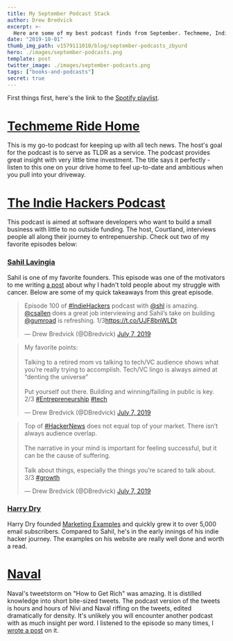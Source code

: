 ```yaml
---
title: My September Podcast Stack
author: Drew Bredvick
excerpt: >-
  Here are some of my best podcast finds from September. Techmeme, Indie Hackers, and Naval made the list.
date: "2019-10-01"
thumb_img_path: v1579111010/blog/september-podcasts_zbyurd
hero: ./images/september-podcasts.png
template: post
twitter_image: ./images/september-podcasts.png
tags: ["books-and-podcasts"]
secret: true
---
```


First things first, here's the link to the [Spotify playlist](https://open.spotify.com/playlist/1iIresDM5G2Hm5MGQR5njW?si=BFjPCTvIRuSgy6s6bMFU_A).

# [Techmeme Ride Home](https://open.spotify.com/show/1jBNbPVlGUen3sWdd25ho6)

This is my go-to podcast for keeping up with all tech news. The host's goal for the podcast is to serve as TLDR as a service. The podcast provides great insight with very little time investment. The title says it perfectly - listen to this one on your drive home to feel up-to-date and ambitious when you pull into your driveway.

# [The Indie Hackers Podcast](https://www.indiehackers.com/podcast)

This podcast is aimed at software developers who want to build a small business with little to no outside funding. The host, Courtland, interviews people all along their journey to entrepenuership. Check out two of my favorite episodes below:

### [Sahil Lavingia](https://www.indiehackers.com/podcast/100-sahil-lavingia-of-gumroad)

Sahil is one of my favorite founders. This episode was one of the motivators to me writing [a post](/posts/2019-07-16-why-I-didnt-tell-you/) about why I hadn't told people about my struggle with cancer. Below are some of my quick takeaways from this great episode.

<div style="align-self: center; width: 100%; max-width: 500px" id="testing">

<blockquote class="twitter-tweet" data-theme="light"><p lang="en" dir="ltr">Episode 100 of <a href="https://twitter.com/hashtag/IndieHackers?src=hash&amp;ref_src=twsrc%5Etfw">#IndieHackers</a> podcast with <a href="https://twitter.com/shl?ref_src=twsrc%5Etfw">@shl</a> is amazing. <a href="https://twitter.com/csallen?ref_src=twsrc%5Etfw">@csallen</a> does a great job interviewing and Sahil’s take on building <a href="https://twitter.com/gumroad?ref_src=twsrc%5Etfw">@gumroad</a> is refreshing. 1/3<a href="https://t.co/UJF8bnWLDt">https://t.co/UJF8bnWLDt</a></p>&mdash; Drew Bredvick (@DBredvick) <a href="https://twitter.com/DBredvick/status/1147966410490089473?ref_src=twsrc%5Etfw">July 7, 2019</a></blockquote> 
<blockquote class="twitter-tweet" data-conversation="none"><p lang="en" dir="ltr">My favorite points:<br/><br/>Talking to a retired mom vs talking to tech/VC audience shows what you’re really trying to accomplish. Tech/VC lingo is always aimed at “denting the universe”<br/><br/>Put yourself out there. Building and winning/failing in public is key. 2/3 <a href="https://twitter.com/hashtag/Entrepreneurship?src=hash&amp;ref_src=twsrc%5Etfw">#Entrepreneurship</a> <a href="https://twitter.com/hashtag/tech?src=hash&amp;ref_src=twsrc%5Etfw">#tech</a></p>&mdash; Drew Bredvick (@DBredvick) <a href="https://twitter.com/DBredvick/status/1147966416009748482?ref_src=twsrc%5Etfw">July 7, 2019</a></blockquote> 
<blockquote class="twitter-tweet" data-conversation="none"><p lang="en" dir="ltr">Top of <a href="https://twitter.com/hashtag/HackerNews?src=hash&amp;ref_src=twsrc%5Etfw">#HackerNews</a> does not equal top of your market. There isn’t always audience overlap. <br/><br/>The narrative in your mind is important for feeling successful, but it can be the cause of suffering. <br/><br/>Talk about things, especially the things you’re scared to talk about. 3/3 <a href="https://twitter.com/hashtag/growth?src=hash&amp;ref_src=twsrc%5Etfw">#growth</a></p>&mdash; Drew Bredvick (@DBredvick) <a href="https://twitter.com/DBredvick/status/1147966418262118401?ref_src=twsrc%5Etfw">July 7, 2019</a></blockquote>
</div>

### [Harry Dry](https://www.indiehackers.com/podcast/115-quick-chat-with-harry-dry)

Harry Dry founded [Marketing Examples](https://marketingexamples.com) and quickly grew it to over 5,000 email subscribers. Compared to Sahil, he's in the early innings of his indie hacker journey. The examples on his website are really well done and worth a read.

# [Naval](https://nav.al/category/podcast)

Naval's tweetstorm on "How to Get Rich" was amazing. It is distilled knowledge into short bite-sized tweets. The podcast version of the tweets is hours and hours of Nivi and Naval riffing on the tweets, edited dramatically for density. It's unlikely you will encounter another podcast with as much insight per word. I listened to the episode so many times, I [wrote a post](/posts/2019-09-06-how-to-get-rich-notes/) on it.

